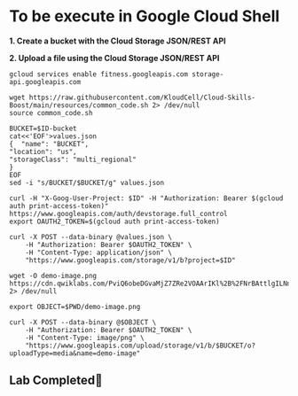 # **To be execute in Google Cloud Shell**

**1. Create a bucket with the Cloud Storage JSON/REST API**

**2. Upload a file using the Cloud Storage JSON/REST API**

    gcloud services enable fitness.googleapis.com storage-api.googleapis.com

    wget https://raw.githubusercontent.com/KloudCell/Cloud-Skills-Boost/main/resources/common_code.sh 2> /dev/null
    source common_code.sh

    BUCKET=$ID-bucket
    cat<<'EOF'>values.json
    {  "name": "BUCKET",
    "location": "us",
    "storageClass": "multi_regional"
    }
    EOF
    sed -i "s/BUCKET/$BUCKET/g" values.json

    curl -H "X-Goog-User-Project: $ID" -H "Authorization: Bearer $(gcloud auth print-access-token)" https://www.googleapis.com/auth/devstorage.full_control
    export OAUTH2_TOKEN=$(gcloud auth print-access-token)

    curl -X POST --data-binary @values.json \
        -H "Authorization: Bearer $OAUTH2_TOKEN" \
        -H "Content-Type: application/json" \
        "https://www.googleapis.com/storage/v1/b?project=$ID"

    wget -O demo-image.png https://cdn.qwiklabs.com/PviQ6obeDGvaMjZ7ZRe2VOAArIKl%2B%2FNrBAttlgILNnY%3D 2> /dev/null

    export OBJECT=$PWD/demo-image.png

    curl -X POST --data-binary @$OBJECT \
        -H "Authorization: Bearer $OAUTH2_TOKEN" \
        -H "Content-Type: image/png" \
        "https://www.googleapis.com/upload/storage/v1/b/$BUCKET/o?uploadType=media&name=demo-image"

## Lab Completed🎉